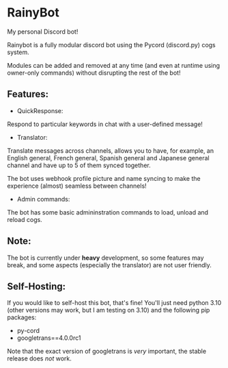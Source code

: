 # RainyBot

My personal Discord bot!

Rainybot is a fully modular discord bot using the Pycord (discord.py) cogs system.

Modules can be added and removed at any time (and even at runtime using owner-only commands) without disrupting the rest of the bot!

## Features:

* QuickResponse:

Respond to particular keywords in chat with a user-defined message! 

* Translator:

Translate messages across channels, allows you to have, for example, an English general, French general, Spanish general and Japanese general channel
and have up to 5 of them synced together.

The bot uses webhook profile picture and name syncing to make the experience (almost) seamless between channels!

* Admin commands:

The bot has some basic admininstration commands to load, unload and reload cogs.

## Note:

The bot is currently under **heavy** development, so some features may break, and some aspects (especially the translator) are not user friendly.

## Self-Hosting:

If you would like to self-host this bot, that's fine! You'll just need python 3.10 (other versions may work, but I am testing on 3.10) and the following pip packages:

* py-cord
* googletrans==4.0.0rc1

Note that the exact version of googletrans is *very* important, the stable release does *not* work.